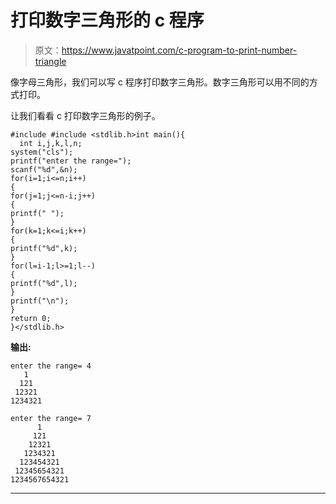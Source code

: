 # 打印数字三角形的 c 程序

> 原文：<https://www.javatpoint.com/c-program-to-print-number-triangle>

像字母三角形，我们可以写 c 程序打印数字三角形。数字三角形可以用不同的方式打印。

让我们看看 c 打印数字三角形的例子。

```
#include #include <stdlib.h>int main(){
  int i,j,k,l,n;  
system("cls");
printf("enter the range=");  
scanf("%d",&n);  
for(i=1;i<=n;i++)  
{  
for(j=1;j<=n-i;j++)  
{  
printf(" ");  
}  
for(k=1;k<=i;k++)  
{  
printf("%d",k);  
}  
for(l=i-1;l>=1;l--)  
{  
printf("%d",l);  
}  
printf("\n");  
}  
return 0;
}</stdlib.h> 
```

**输出:**

```
enter the range= 4
   1
  121
 12321
1234321 

enter the range= 7
      1
     121
    12321
   1234321
  123454321
 12345654321
1234567654321 

```

* * *